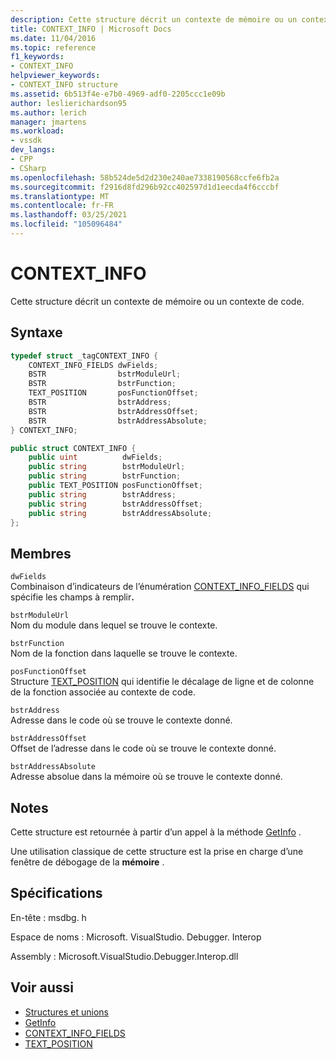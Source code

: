 ```yaml
---
description: Cette structure décrit un contexte de mémoire ou un contexte de code.
title: CONTEXT_INFO | Microsoft Docs
ms.date: 11/04/2016
ms.topic: reference
f1_keywords:
- CONTEXT_INFO
helpviewer_keywords:
- CONTEXT_INFO structure
ms.assetid: 6b513f4e-e7b0-4969-adf0-2205ccc1e09b
author: leslierichardson95
ms.author: lerich
manager: jmartens
ms.workload:
- vssdk
dev_langs:
- CPP
- CSharp
ms.openlocfilehash: 58b524de5d2d230e240ae7338190568ccfe6fb2a
ms.sourcegitcommit: f2916d8fd296b92cc402597d1d1eecda4f6cccbf
ms.translationtype: MT
ms.contentlocale: fr-FR
ms.lasthandoff: 03/25/2021
ms.locfileid: "105096484"
---
```

# <a name="context_info"></a>CONTEXT_INFO
Cette structure décrit un contexte de mémoire ou un contexte de code.

## <a name="syntax"></a>Syntaxe

```cpp
typedef struct _tagCONTEXT_INFO {
    CONTEXT_INFO_FIELDS dwFields;
    BSTR                bstrModuleUrl;
    BSTR                bstrFunction;
    TEXT_POSITION       posFunctionOffset;
    BSTR                bstrAddress;
    BSTR                bstrAddressOffset;
    BSTR                bstrAddressAbsolute;
} CONTEXT_INFO;
```

```csharp
public struct CONTEXT_INFO {
    public uint          dwFields;
    public string        bstrModuleUrl;
    public string        bstrFunction;
    public TEXT_POSITION posFunctionOffset;
    public string        bstrAddress;
    public string        bstrAddressOffset;
    public string        bstrAddressAbsolute;
};
```

## <a name="members"></a>Membres
`dwFields`\
Combinaison d’indicateurs de l’énumération [CONTEXT_INFO_FIELDS](../../../extensibility/debugger/reference/context-info-fields.md) qui spécifie les champs à remplir<strong>.</strong>

`bstrModuleUrl`\
Nom du module dans lequel se trouve le contexte.

`bstrFunction`\
Nom de la fonction dans laquelle se trouve le contexte.

`posFunctionOffset`\
Structure [TEXT_POSITION](../../../extensibility/debugger/reference/text-position.md) qui identifie le décalage de ligne et de colonne de la fonction associée au contexte de code.

`bstrAddress`\
Adresse dans le code où se trouve le contexte donné.

`bstrAddressOffset`\
Offset de l’adresse dans le code où se trouve le contexte donné.

`bstrAddressAbsolute`\
Adresse absolue dans la mémoire où se trouve le contexte donné.

## <a name="remarks"></a>Notes
Cette structure est retournée à partir d’un appel à la méthode [GetInfo](../../../extensibility/debugger/reference/idebugmemorycontext2-getinfo.md) .

Une utilisation classique de cette structure est la prise en charge d’une fenêtre de débogage de la **mémoire** .

## <a name="requirements"></a>Spécifications
En-tête : msdbg. h

Espace de noms : Microsoft. VisualStudio. Debugger. Interop

Assembly : Microsoft.VisualStudio.Debugger.Interop.dll

## <a name="see-also"></a>Voir aussi
- [Structures et unions](../../../extensibility/debugger/reference/structures-and-unions.md)
- [GetInfo](../../../extensibility/debugger/reference/idebugmemorycontext2-getinfo.md)
- [CONTEXT_INFO_FIELDS](../../../extensibility/debugger/reference/context-info-fields.md)
- [TEXT_POSITION](../../../extensibility/debugger/reference/text-position.md)
